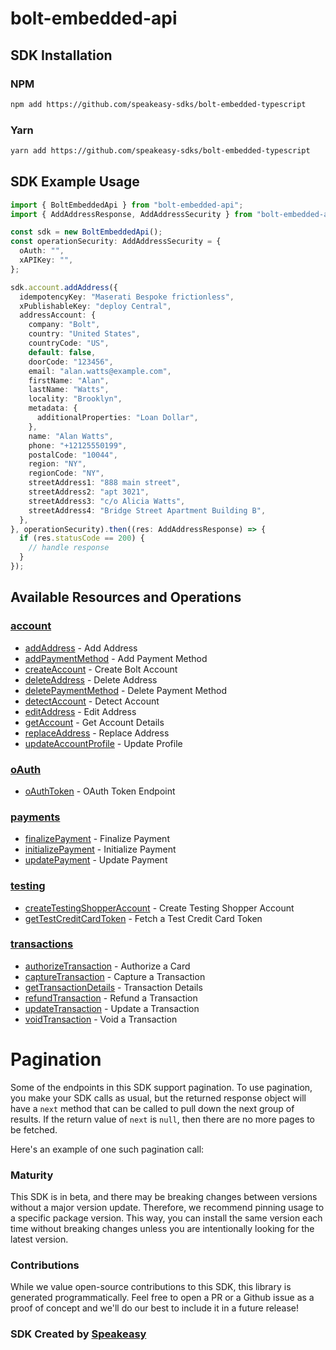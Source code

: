 # bolt-embedded-api

<!-- Start SDK Installation -->
## SDK Installation

### NPM

```bash
npm add https://github.com/speakeasy-sdks/bolt-embedded-typescript
```

### Yarn

```bash
yarn add https://github.com/speakeasy-sdks/bolt-embedded-typescript
```
<!-- End SDK Installation -->

## SDK Example Usage
<!-- Start SDK Example Usage -->
```typescript
import { BoltEmbeddedApi } from "bolt-embedded-api";
import { AddAddressResponse, AddAddressSecurity } from "bolt-embedded-api/dist/sdk/models/operations";

const sdk = new BoltEmbeddedApi();
const operationSecurity: AddAddressSecurity = {
  oAuth: "",
  xAPIKey: "",
};

sdk.account.addAddress({
  idempotencyKey: "Maserati Bespoke frictionless",
  xPublishableKey: "deploy Central",
  addressAccount: {
    company: "Bolt",
    country: "United States",
    countryCode: "US",
    default: false,
    doorCode: "123456",
    email: "alan.watts@example.com",
    firstName: "Alan",
    lastName: "Watts",
    locality: "Brooklyn",
    metadata: {
      additionalProperties: "Loan Dollar",
    },
    name: "Alan Watts",
    phone: "+12125550199",
    postalCode: "10044",
    region: "NY",
    regionCode: "NY",
    streetAddress1: "888 main street",
    streetAddress2: "apt 3021",
    streetAddress3: "c/o Alicia Watts",
    streetAddress4: "Bridge Street Apartment Building B",
  },
}, operationSecurity).then((res: AddAddressResponse) => {
  if (res.statusCode == 200) {
    // handle response
  }
});
```
<!-- End SDK Example Usage -->

<!-- Start SDK Available Operations -->
## Available Resources and Operations


### [account](docs/sdks/account/README.md)

* [addAddress](docs/sdks/account/README.md#addaddress) - Add Address
* [addPaymentMethod](docs/sdks/account/README.md#addpaymentmethod) - Add Payment Method
* [createAccount](docs/sdks/account/README.md#createaccount) - Create Bolt Account
* [deleteAddress](docs/sdks/account/README.md#deleteaddress) - Delete Address
* [deletePaymentMethod](docs/sdks/account/README.md#deletepaymentmethod) - Delete Payment Method
* [detectAccount](docs/sdks/account/README.md#detectaccount) - Detect Account
* [editAddress](docs/sdks/account/README.md#editaddress) - Edit Address
* [getAccount](docs/sdks/account/README.md#getaccount) - Get Account Details
* [replaceAddress](docs/sdks/account/README.md#replaceaddress) - Replace Address
* [updateAccountProfile](docs/sdks/account/README.md#updateaccountprofile) - Update Profile

### [oAuth](docs/sdks/oauth/README.md)

* [oAuthToken](docs/sdks/oauth/README.md#oauthtoken) - OAuth Token Endpoint

### [payments](docs/sdks/payments/README.md)

* [finalizePayment](docs/sdks/payments/README.md#finalizepayment) - Finalize Payment
* [initializePayment](docs/sdks/payments/README.md#initializepayment) - Initialize Payment
* [updatePayment](docs/sdks/payments/README.md#updatepayment) - Update Payment

### [testing](docs/sdks/testing/README.md)

* [createTestingShopperAccount](docs/sdks/testing/README.md#createtestingshopperaccount) - Create Testing Shopper Account
* [getTestCreditCardToken](docs/sdks/testing/README.md#gettestcreditcardtoken) - Fetch a Test Credit Card Token

### [transactions](docs/sdks/transactions/README.md)

* [authorizeTransaction](docs/sdks/transactions/README.md#authorizetransaction) - Authorize a Card
* [captureTransaction](docs/sdks/transactions/README.md#capturetransaction) - Capture a Transaction
* [getTransactionDetails](docs/sdks/transactions/README.md#gettransactiondetails) - Transaction Details
* [refundTransaction](docs/sdks/transactions/README.md#refundtransaction) - Refund a Transaction
* [updateTransaction](docs/sdks/transactions/README.md#updatetransaction) - Update a Transaction
* [voidTransaction](docs/sdks/transactions/README.md#voidtransaction) - Void a Transaction
<!-- End SDK Available Operations -->



<!-- Start Dev Containers -->

<!-- End Dev Containers -->



<!-- Start Pagination -->
# Pagination

Some of the endpoints in this SDK support pagination. To use pagination, you make your SDK calls as usual, but the
returned response object will have a `next` method that can be called to pull down the next group of results. If the
return value of `next` is `null`, then there are no more pages to be fetched.

Here's an example of one such pagination call:
<!-- End Pagination -->

<!-- Placeholder for Future Speakeasy SDK Sections -->



### Maturity

This SDK is in beta, and there may be breaking changes between versions without a major version update. Therefore, we recommend pinning usage
to a specific package version. This way, you can install the same version each time without breaking changes unless you are intentionally
looking for the latest version.

### Contributions

While we value open-source contributions to this SDK, this library is generated programmatically.
Feel free to open a PR or a Github issue as a proof of concept and we'll do our best to include it in a future release!

### SDK Created by [Speakeasy](https://docs.speakeasyapi.dev/docs/using-speakeasy/client-sdks)
